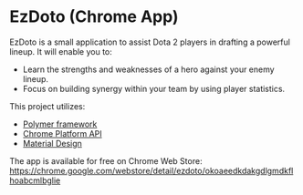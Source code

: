 # EzDoto (Chrome App)
EzDoto is a small application to assist Dota 2 players in drafting a powerful lineup. It will enable you to:
* Learn the strengths and weaknesses of a hero against your enemy lineup.
* Focus on building synergy within your team by using player statistics.

This project utilizes:
* [Polymer framework](https://www.polymer-project.org/0.5/)
* [Chrome Platform API](https://developer.chrome.com/apps/api_index)
* [Material Design](http://www.google.com/design/spec/material-design/introduction.html)

The app is available for free on Chrome Web Store: https://chrome.google.com/webstore/detail/ezdoto/okoaeedkdakgdlgmdkflhoabcmlbglie

